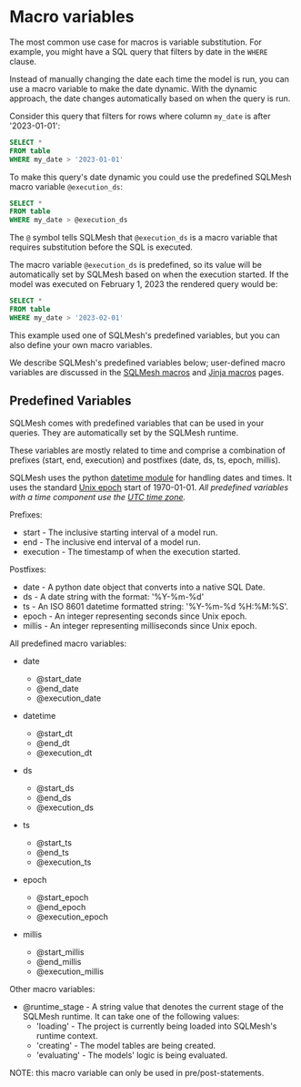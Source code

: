 # Macro variables

The most common use case for macros is variable substitution. For example, you might have a SQL query that filters by date in the `WHERE` clause.

Instead of manually changing the date each time the model is run, you can use a macro variable to make the date dynamic. With the dynamic approach, the date changes automatically based on when the query is run.

Consider this query that filters for rows where column `my_date` is after '2023-01-01':

```sql linenums="1"
SELECT *
FROM table
WHERE my_date > '2023-01-01'
```

To make this query's date dynamic you could use the predefined SQLMesh macro variable `@execution_ds`:

```sql linenums="1"
SELECT *
FROM table
WHERE my_date > @execution_ds
```

The `@` symbol tells SQLMesh that `@execution_ds` is a macro variable that requires substitution before the SQL is executed.

The macro variable `@execution_ds` is predefined, so its value will be automatically set by SQLMesh based on when the execution started. If the model was executed on February 1, 2023 the rendered query would be:

```sql linenums="1"
SELECT *
FROM table
WHERE my_date > '2023-02-01'
```

This example used one of SQLMesh's predefined variables, but you can also define your own macro variables.

We describe SQLMesh's predefined variables below; user-defined macro variables are discussed in the [SQLMesh macros](./sqlmesh_macros.md#user-defined-variables) and [Jinja macros](./jinja_macros.md#user-defined-variables) pages.

## Predefined Variables
SQLMesh comes with predefined variables that can be used in your queries. They are automatically set by the SQLMesh runtime.

These variables are mostly related to time and comprise a combination of prefixes (start, end, execution) and postfixes (date, ds, ts, epoch, millis).

SQLMesh uses the python [datetime module](https://docs.python.org/3/library/datetime.html) for handling dates and times. It uses the standard [Unix epoch](https://en.wikipedia.org/wiki/Unix_time) start of 1970-01-01. *All predefined variables with a time component use the [UTC time zone](https://en.wikipedia.org/wiki/Coordinated_Universal_Time).*

Prefixes:

* start - The inclusive starting interval of a model run.
* end - The inclusive end interval of a model run.
* execution - The timestamp of when the execution started.

Postfixes:

* date - A python date object that converts into a native SQL Date.
* ds - A date string with the format: '%Y-%m-%d'
* ts - An ISO 8601 datetime formatted string: '%Y-%m-%d %H:%M:%S'.
* epoch - An integer representing seconds since Unix epoch.
* millis - An integer representing milliseconds since Unix epoch.

All predefined macro variables:

* date
    * @start_date
    * @end_date
    * @execution_date

* datetime
    * @start_dt
    * @end_dt
    * @execution_dt

* ds
    * @start_ds
    * @end_ds
    * @execution_ds

* ts
    * @start_ts
    * @end_ts
    * @execution_ts

* epoch
    * @start_epoch
    * @end_epoch
    * @execution_epoch

* millis
    * @start_millis
    * @end_millis
    * @execution_millis

Other macro variables:

* @runtime_stage - A string value that denotes the current stage of the SQLMesh runtime. It can take one of the following values:
    * 'loading' - The project is currently being loaded into SQLMesh's runtime context.
    * 'creating' - The model tables are being created.
    * 'evaluating' - The models' logic is being evaluated.

NOTE: this macro variable can only be used in pre/post-statements.
